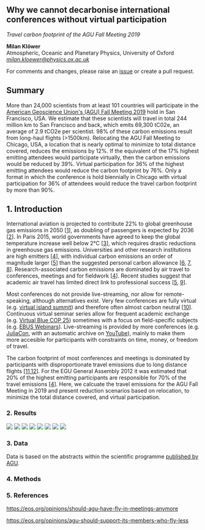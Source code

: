 ## Why we cannot decarbonise international conferences without virtual participation
*Travel carbon footprint of the AGU Fall Meeting 2019*

**Milan Klöwer**\
Atmospheric, Oceanic and Planetary Physics, University of Oxford\
*milan.kloewer@physics.ox.ac.uk*

For comments and changes, please raise an [issue](https://github.com/milankl/CarbonFootprintAGU/issues) or create a pull request.

## Summary

More than 24,000 scientists from at least 101 countries will participate in the [American Geoscience Union's (AGU) Fall Meeting 2019](https://www.agu.org/fall-meeting) hold in San Francisco, USA. 
We estimate that these scientists will travel in total 244 million km to San Francisco and back, which emits 69,300 tC02e, an average of 2.9 tCO2e per scientist. 
98% of these carbon emissions result from long-haul flights (>1500km). 
Relocating the AGU Fall Meeting to Chicago, USA, a location that is nearly optimal to minimize to total distance covered, reduces the emissions by 12%.
If the equivalent of the 17% highest emitting attendees would participate virtually, then the carbon emissions would be reduced by 39%. Virtual participation for 36% of the highest emitting attendees would reduce the carbon footprint by 76%. 
Only a format in which the conference is hold biennially in Chicago with virtual participation for 36% of attendees would reduce the travel carbon footprint by more than 90%.

## 1. Introduction

International aviation is projected to contribute 22% to global greenhouse gas emissions in 2050 [[1](http://www.europarl.europa.eu/RegData/etudes/STUD/2015/569964/IPOL_STU(2015)569964_EN.pdf)], as doubling of passengers is expected by 2036 [[2](https://www.iata.org/pressroom/pr/Pages/2017-10-24-01.aspx)]. In Paris 2015, world governments have agreed to keep the global temperature increase well below 2°C [[3](https://treaties.un.org/doc/Treaties/2016/02/20160215%2006-03%20PM/Ch_XXVII-7-d.pdf)], which requires drastic reductions in greenhouse gas emissions. Universities and other research institutions are high emitters [[4](https://tyndall.ac.uk/sites/default/files/twp161.pdf)], with individual carbon emissions an order of magnitude larger [[5](https://www.sciencedirect.com/science/article/pii/S0959652619311862)] than the suggested personal carbon allowance [[6](https://wordpress.hotorcool.org/wp-content/uploads/2019/02/15_Degree_Lifestyles_MainReport.pdf), [7](https://iopscience.iop.org/article/10.1088/1748-9326/aa7541/pdf), [8](https://www.sciencedirect.com/science/article/pii/S0969699719303229)]. Research-associated carbon emissions are dominated by air travel to conferences, meetings and for fieldwork [[4](https://tyndall.ac.uk/sites/default/files/twp161.pdf)]. Recent studies suggest that academic air travel has limited direct link to professional success [[5](https://www.sciencedirect.com/science/article/pii/S0959652619311862), [9](https://www.tandfonline.com/doi/full/10.1080/17450101.2019.1589727)].

Most conferences do not provide live-streaming, nor allow for remote-speaking, although alternatives exist. Very few conferences are fully virtual (e.g. [virtual island summit](https://www.islandinnovation.co/summit/)) and therefore often almost carbon neutral [[10](https://hiltner.english.ucsb.edu/index.php/ncnc-guide/)]. Continuous virtual seminar series allow for frequent academic exchange (e.g. [Virtual Blue COP 25](https://virtualbluecop25.org/)) sometimes with a focus on field-specific subjects (e.g. [EBUS Webinars](https://ebuswebinars.wixsite.com/ebuswebinars)). Live-streaming is provided by more conferences (e.g. [JuliaCon](https://juliacon.org/2019/), with an automatic archive on [YouTube](https://www.youtube.com/playlist?list=PLP8iPy9hna6StY9tIJIUN3F_co9A0zh0H)), mainly to make them more accesible for participants with constraints on time, money, or freedom of travel.

The carbon footprint of most conferences and meetings is dominated by participants with disproportionate travel emissions due to long distance flights [[11](https://dx.doiorg/10.1038/news031208-13),[12](https://dx.doi.org/10.1126/science.318.5847.36)]. For the EGU General Assembly 2012 it was estimated that 20% of the highest emitting participants are responsible for 70% of the travel emissions [[4](https://tyndall.ac.uk/sites/default/files/twp161.pdf)]. Here, we calcuate the travel emissions for the AGU Fall Meeting in 2019 and present reduction scenarios based on relocation, to minimize the total distance covered, and virtual participation.

### 2. Results

![](https://github.com/milankl/CarbonFootprintAGU/blob/master/plots/world.png)
![](https://github.com/milankl/CarbonFootprintAGU/blob/master/plots/usa.png)
![](https://github.com/milankl/CarbonFootprintAGU/blob/master/plots/europe.png)
![](https://github.com/milankl/CarbonFootprintAGU/blob/master/plots/emissions_country.png)
![](https://github.com/milankl/CarbonFootprintAGU/blob/master/plots/emissions_inequality.png)
![](https://github.com/milankl/CarbonFootprintAGU/blob/master/plots/optimal_location.png)
![](https://github.com/milankl/CarbonFootprintAGU/blob/master/plots/emissions_distance.png)
![](https://github.com/milankl/CarbonFootprintAGU/blob/master/plots/reduction_scenarios.png)

### 3. Data

Data is based on the abstracts within the scientific programme [published by AGU](https://agu.confex.com/agu/fm19/meetingapp.cgi/Home/0).

### 4. Methods

### 5. References

https://eos.org/opinions/should-agu-have-fly-in-meetings-anymore

https://eos.org/opinions/agu-should-support-its-members-who-fly-less
